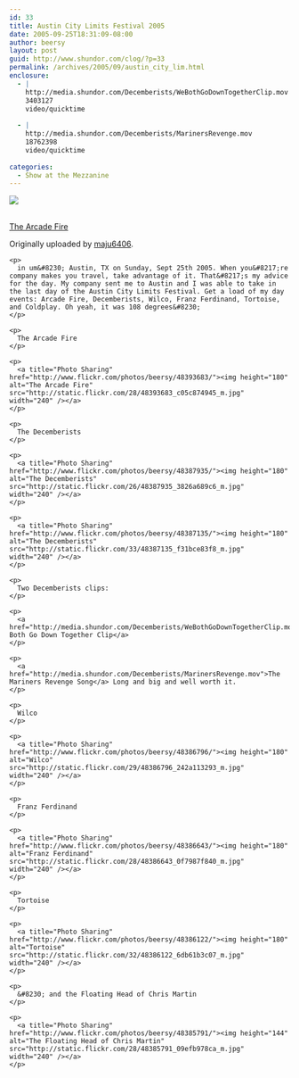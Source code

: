 ```yaml
---
id: 33
title: Austin City Limits Festival 2005
date: 2005-09-25T18:31:09-08:00
author: beersy
layout: post
guid: http://www.shundor.com/clog/?p=33
permalink: /archives/2005/09/austin_city_lim.html
enclosure:
  - |
    http://media.shundor.com/Decemberists/WeBothGoDownTogetherClip.mov
    3403127
    video/quicktime
    
  - |
    http://media.shundor.com/Decemberists/MarinersRevenge.mov
    18762398
    video/quicktime
    
categories:
  - Show at the Mezzanine
---
```

<div>
  <a title="photo sharing" href="http://www.flickr.com/photos/beersy/48393683/"><img src="http://static.flickr.com/28/48393683_c05c874945_m.jpg" /></a><br />  </p> 
  
  <p>
    <a href="http://www.flickr.com/photos/beersy/48393683/">The Arcade Fire</a>
  </p>
  
  <p>
    Originally uploaded by <a href="http://www.flickr.com/people/beersy/">maju6406</a>.</div> 
    
    <p>
      in um&#8230; Austin, TX on Sunday, Sept 25th 2005. When you&#8217;re company makes you travel, take advantage of it. That&#8217;s my advice for the day. My company sent me to Austin and I was able to take in the last day of the Austin City Limits Festival. Get a load of my day events: Arcade Fire, Decemberists, Wilco, Franz Ferdinand, Tortoise, and Coldplay. Oh yeah, it was 108 degrees&#8230;
    </p>
    
    <p>
      The Arcade Fire
    </p>
    
    <p>
      <a title="Photo Sharing" href="http://www.flickr.com/photos/beersy/48393683/"><img height="180" alt="The Arcade Fire" src="http://static.flickr.com/28/48393683_c05c874945_m.jpg" width="240" /></a>
    </p>
    
    <p>
      The Decemberists
    </p>
    
    <p>
      <a title="Photo Sharing" href="http://www.flickr.com/photos/beersy/48387935/"><img height="180" alt="The Decemberists" src="http://static.flickr.com/26/48387935_3826a689c6_m.jpg" width="240" /></a>
    </p>
    
    <p>
      <a title="Photo Sharing" href="http://www.flickr.com/photos/beersy/48387135/"><img height="180" alt="The Decemberists" src="http://static.flickr.com/33/48387135_f31bce83f8_m.jpg" width="240" /></a>
    </p>
    
    <p>
      Two Decemberists clips:
    </p>
    
    <p>
      <a href="http://media.shundor.com/Decemberists/WeBothGoDownTogetherClip.mov">We Both Go Down Together Clip</a>
    </p>
    
    <p>
      <a href="http://media.shundor.com/Decemberists/MarinersRevenge.mov">The Mariners Revenge Song</a> Long and big and well worth it.
    </p>
    
    <p>
      Wilco
    </p>
    
    <p>
      <a title="Photo Sharing" href="http://www.flickr.com/photos/beersy/48386796/"><img height="180" alt="Wilco" src="http://static.flickr.com/29/48386796_242a113293_m.jpg" width="240" /></a>
    </p>
    
    <p>
      Franz Ferdinand
    </p>
    
    <p>
      <a title="Photo Sharing" href="http://www.flickr.com/photos/beersy/48386643/"><img height="180" alt="Franz Ferdinand" src="http://static.flickr.com/28/48386643_0f7987f840_m.jpg" width="240" /></a>
    </p>
    
    <p>
      Tortoise
    </p>
    
    <p>
      <a title="Photo Sharing" href="http://www.flickr.com/photos/beersy/48386122/"><img height="180" alt="Tortoise" src="http://static.flickr.com/32/48386122_6db61b3c07_m.jpg" width="240" /></a>
    </p>
    
    <p>
      &#8230; and the Floating Head of Chris Martin
    </p>
    
    <p>
      <a title="Photo Sharing" href="http://www.flickr.com/photos/beersy/48385791/"><img height="144" alt="The Floating Head of Chris Martin" src="http://static.flickr.com/28/48385791_09efb978ca_m.jpg" width="240" /></a>
    </p>